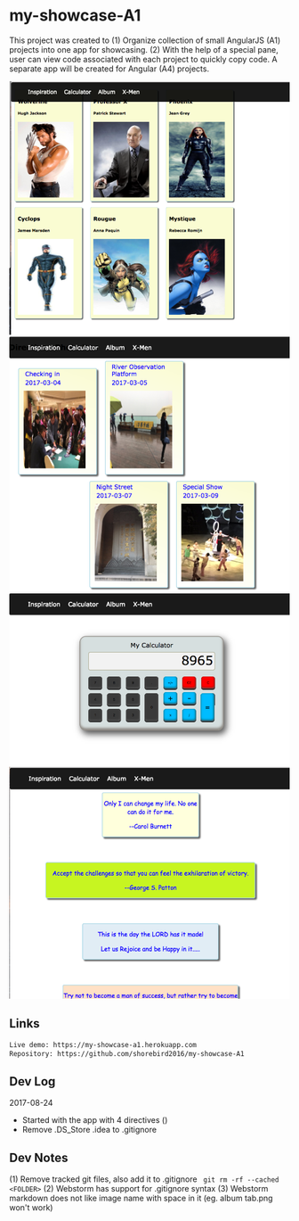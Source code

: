 # my-showcase-A1

This project was created to 
    (1) Organize collection of small AngularJS (A1) projects into one app for showcasing.
    (2) With the help of a special pane, user can view code associated with each project to quickly copy code.
A separate app will be created for Angular (A4) projects.
    
![Inspiration tab](doc/inspiration.png)    
![Calculator tab](doc/calculator.png)    
![Album tab](doc/album.png)    
![X-Men tab](doc/x-men.png)    

## Links
    Live demo: https://my-showcase-a1.herokuapp.com
    Repository: https://github.com/shorebird2016/my-showcase-A1
    
## Dev Log

2017-08-24
  - Started with the app with 4 directives ()
  - Remove .DS_Store .idea to .gitignore


## Dev Notes

(1) Remove tracked git files, also add it to .gitignore 
``` git rm -rf --cached <FOLDER>```
(2) Webstorm has support for .gitignore syntax
(3) Webstorm markdown does not like image name with space in it (eg. album tab.png won't work)

